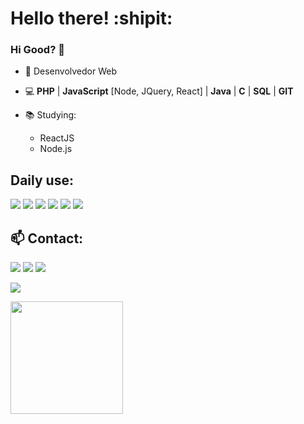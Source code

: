 # Hello there! :shipit:

### Hi Good? 👋 

- :man: Desenvolvedor Web
- :computer: **PHP** | **JavaScript** [Node, JQuery, React] | **Java** | **C** | **SQL** | **GIT**

- 📚 Studying:
  - ReactJS
  - Node.js

## Daily use:

![](https://img.shields.io/badge/HTML5-E34F26?style=for-the-badge&logo=html5&logoColor=white)
![](https://img.shields.io/badge/CSS3-1572B6?style=for-the-badge&logo=css3&logoColor=white)
![](https://img.shields.io/badge/PHP-777BB4?style=for-the-badge&logo=php&logoColor=white)
![](https://img.shields.io/badge/JavaScript-F7DF1E?style=for-the-badge&logo=javascript&logoColor=black)
![](https://img.shields.io/badge/Windows-0078D6?style=for-the-badge&logo=windows&logoColor=white)
![](https://img.shields.io/badge/Git-100000?style=for-the-badge&logo=github&logoColor=white)


## :mailbox: Contact:

[![](https://img.shields.io/badge/Gmail-D14836?style=for-the-badge&logo=gmail&logoColor=white)](mailto:lucs.silva11@gmail.com)
[![](https://img.shields.io/badge/LinkedIn-0077B5?style=for-the-badge&logo=linkedin&logoColor=white)](https://linkedin.com/in/lucssilva11)
[![](https://img.shields.io/badge/Instagram-E4405F?style=for-the-badge&logo=instagram&logoColor=white)](https://www.instagram.com/luccasfes/)

![](https://github-readme-stats.vercel.app/api?username=luccasfes&show_icons=true&theme=dark)
<div>
  <a href="https://github.com/luccasfes">
    <img height="180em" src="https://github-readme-stats.vercel.app/api/top-langs/?username=luccasfes&layout=compact&langs_count=7&theme=dark"/>
  </a>
</div>







<div>
 
</div>

<!--
**luccasfes/luccasfes** is a ✨ _special_ ✨ repository because its `README.md` (this file) appears on your GitHub profile.

Here are some ideas to get you started:

- 🔭 I’m currently working on ...
- 🌱 I’m currently learning ...
- 👯 I’m looking to collaborate on ...
- 🤔 I’m looking for help with ...
- 💬 Ask me about ...
- 📫 How to reach me: ...
- 😄 Pronouns: ...
- ⚡ Fun fact: ...
-->
